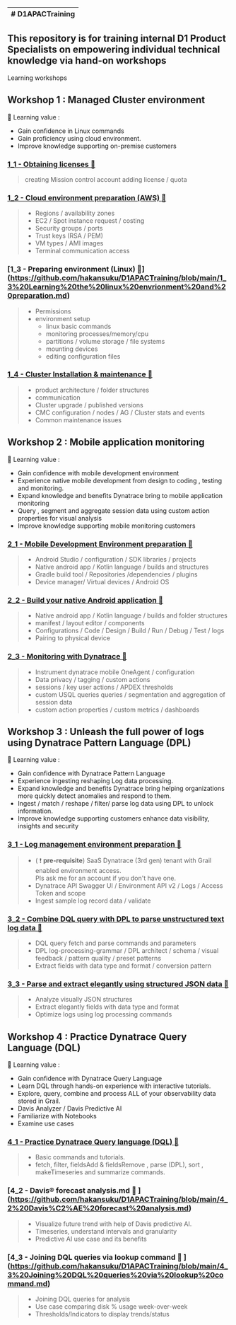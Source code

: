 | # D1APACTraining |
| --- |
 ## This repository is for training internal D1 Product Specialists on empowering individual technical knowledge via hand-on workshops 

Learning workshops 

## Workshop 1 : Managed Cluster environment

:blue_book: Learning value : 
 - Gain confidence in Linux commands 
 - Gain proficiency using cloud environment. 
 - Improve knowledge supporting on-premise customers 

  ### [1_1 - Obtaining licenses :link: ](https://github.com/hakansuku/D1APACTraining/blob/main/1_1%20Obtain%20Dynatrace%20License.md)
  
  > creating Mission control account
  > adding license / quota

  ### [1_2 - Cloud environment preparation (AWS) :link:](https://github.com/hakansuku/D1APACTraining/blob/main/1_2%20Cloud%20environment%20preparation.md)
  
  > - Regions / availability zones
  > - EC2 / Spot instance request / costing
  > - Security groups / ports 
  > - Trust keys (RSA / PEM)
  > - VM types / AMI images
  > - Terminal communication access

  ### [1_3 - Preparing environment (Linux) :link:] (https://github.com/hakansuku/D1APACTraining/blob/main/1_3%20Learning%20the%20linux%20envrionment%20and%20preparation.md)
  > - Permissions
  > - environment setup
  >   - linux basic commands 
  >   - monitoring processes/memory/cpu 
  >   - partitions / volume storage / file systems
  >   - mounting devices
  >   - editing configuration files

  ### [1_4 - Cluster Installation & maintenance :link: ](https://github.com/hakansuku/D1APACTraining/blob/main/1_4%20Cluster_Installation_maintenance.md)
  > - product architecture / folder structures
  > - communication 
  > - Cluster upgrade / published versions
  > - CMC configuration / nodes / AG / Cluster stats and events
  > - Common maintenance issues

## Workshop 2 : Mobile application monitoring

:blue_book: Learning value : 
 - Gain confidence with mobile development environment
 - Experience native mobile development from design to coding , testing and monitoring.
 - Expand knowledge and benefits Dynatrace bring to mobile application monitoring
 - Query , segment and aggregate session data using custom action properties for visual analysis
 - Improve knowledge supporting mobile monitoring customers

  ### [2_1 - Mobile Development Environment preparation :link: ](https://github.com/hakansuku/D1APACTraining/blob/main/2_1%20Mobile%20Development%20Environment%20preparatio.md)
  > - Android Studio / configuration / SDK libraries / projects
  > - Native android app / Kotlin language / builds and structures
  > - Gradle build tool / Repositories /dependencies / plugins
  > - Device manager/ Virtual devices / Android OS

  ### [2_2 - Build your native Android application :link: ](https://github.com/hakansuku/D1APACTraining/blob/main/2_2%20Build%20your%20native%20Android%20application.md)
  > - Native android app / Kotlin language / builds and folder structures
  > - manifest / layout editor / components
  > - Configurations / Code / Design / Build / Run / Debug / Test / logs
  > - Pairing to physical device 

  ### [2_3 - Monitoring with Dynatrace :link: ](https://github.com/hakansuku/D1APACTraining/blob/main/2_3%20Monitoring%20with%20Dynatrace.md)
  > - Instrument dynatrace mobile OneAgent / configuration
  > - Data privacy / tagging / custom actions
  > - sessions / key user actions / APDEX thresholds
  > - custom USQL queries queries / segmentation and aggregation of session data
  > - custom action properties / custom metrics / dashboards
 
## Workshop 3 : Unleash the full power of logs using Dynatrace Pattern Language (DPL)

:blue_book: Learning value : 
 - Gain confidence with Dynatrace Pattern Language 
 - Experience ingesting reshaping Log data processing.
 - Expand knowledge and benefits Dynatrace bring helping organizations more quickly detect anomalies and respond to them.
 - Ingest / match / reshape / filter/ parse log data using DPL to unlock information.
 - Improve knowledge supporting customers enhance data visibility, insights and security

### [3_1 - Log management environment preparation :link: ](https://github.com/hakansuku/D1APACTraining/blob/main/3_1%20Log%20management%20environment%20preparation.md)
  > - ( :exclamation: **pre-requisite**) SaaS Dynatrace (3rd gen) tenant with Grail enabled environment access.  
  >    Pls ask me for an account if you don't have one.
  > - Dynatrace API Swagger UI / Environment API v2 / Logs / Access Token and scope
  > - Ingest sample log record data / validate

### [3_2 - Combine DQL query with DPL to parse unstructured text log data :link: ](https://github.com/hakansuku/D1APACTraining/blob/main/3_2%20Combine%20DQL%20query%20with%20DPL%20to%20parse%20unstructured%20text%20log%20data.md)
  > - DQL query fetch and parse commands and parameters
  > - DPL log-processing-grammar / DPL architect / schema / visual feedback / pattern quality / preset patterns
  > - Extract fields with data type and format / conversion pattern

### [3_3 - Parse and extract elegantly using structured JSON data :link: ](https://github.com/hakansuku/D1APACTraining/blob/main/3_3%20Parse%20and%20extract%20elegantly%20using%20structured%20JSON%20data%20.md)
  > - Analyze visually JSON structures
  > - Extract elegantly fields with data type and format
  > - Optimize logs using log processing commands

## Workshop 4 : Practice Dynatrace Query Language (DQL)

:blue_book: Learning value : 
 - Gain confidence with Dynatrace Query Language 
 - Learn DQL through hands-on experience with interactive tutorials.
 - Explore, query, combine and process ALL of your observability data stored in Grail.
 - Davis Analyzer / Davis Predictive AI
 - Familiarize with Notebooks
 - Examine use cases

### [4_1 - Practice Dynatrace Query language (DQL) :link: ](https://github.com/hakansuku/D1APACTraining/blob/main/4_1%20Practice%20Dynatrace%20Query%20Language%20DQL.md)
 > - Basic commands and tutorials.
 > - fetch, filter, fieldsAdd & fieldsRemove , parse (DPL), sort , makeTimeseries and summarize commands.

### [4_2 - Davis® forecast analysis.md :link: ] (https://github.com/hakansuku/D1APACTraining/blob/main/4_2%20Davis%C2%AE%20forecast%20analysis.md)
 > - Visualize future trend with help of Davis predictive AI.
 > - Timeseries, understand intervals and granularity
 > - Predictive AI use case and its benefits

### [4_3 - Joining DQL queries via lookup command :link: ] (https://github.com/hakansuku/D1APACTraining/blob/main/4_3%20Joining%20DQL%20queries%20via%20lookup%20command.md)
 > - Joining DQL queries for analysis
 > - Use case comparing disk % usage week-over-week 
 > - Thresholds/Indicators to display trends/status


